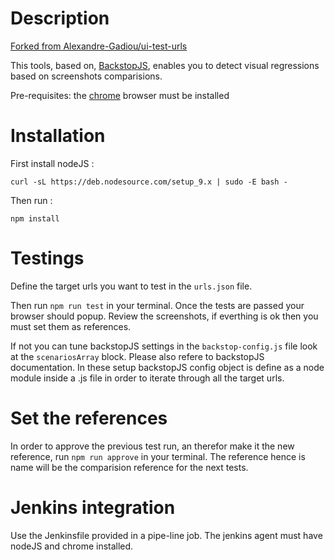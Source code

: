 # Description

[Forked from Alexandre-Gadiou/ui-test-urls
](https://github.com/Alexandre-Gadiou/ui-test-urls)

This tools, based on, [BackstopJS][62712fdc], enables you to detect visual regressions based on screenshots comparisions.

  [62712fdc]: https://github.com/garris/BackstopJS "BackstopJS"

Pre-requisites: the [chrome][c49f6796] browser must be installed

  [c49f6796]: https://www.google.com/intl/fr-FR/chrome/ "chrome"

# Installation

First install nodeJS :

``
curl -sL https://deb.nodesource.com/setup_9.x | sudo -E bash -
``

Then run :

``
npm install
``

# Testings

Define the target urls you want to test in the ``urls.json`` file.

Then run ``npm run test`` in your terminal. Once the tests are passed your browser should popup. Review the screenshots, if everthing is ok then you must set them as references.

If not you can tune backstopJS settings in the `backstop-config.js` file look at the `scenariosArray` block. Please also refere to backstopJS documentation. In these setup backstopJS config object is define as a node module inside a .js file in order to iterate through all the target urls.

# Set the references

In order to approve the previous test run, an therefor make it the new reference, run ``npm run approve`` in your terminal. The reference hence is name will be the comparision reference for the next tests.

# Jenkins integration

Use the Jenkinsfile provided in a pipe-line job. The jenkins agent must have nodeJS and chrome installed.
